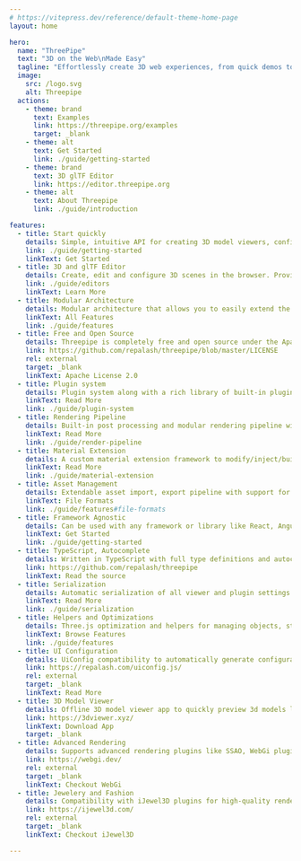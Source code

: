 ```yaml
---
# https://vitepress.dev/reference/default-theme-home-page
layout: home

hero:
  name: "ThreePipe"
  text: "3D on the Web\nMade Easy"
  tagline: "Effortlessly create 3D web experiences, from quick demos to advanced applications, with Three.js"
  image:
    src: /logo.svg
    alt: Threepipe
  actions:
    - theme: brand
      text: Examples
      link: https://threepipe.org/examples
      target: _blank
    - theme: alt
      text: Get Started
      link: ./guide/getting-started
    - theme: brand
      text: 3D glTF Editor
      link: https://editor.threepipe.org
    - theme: alt
      text: About Threepipe
      link: ./guide/introduction

features:
  - title: Start quickly
    details: Simple, intuitive API for creating 3D model viewers, configurators and editors on websites, with many built-in presets for common workflows and use-cases.
    link: ./guide/getting-started
    linkText: Get Started
  - title: 3D and glTF Editor
    details: Create, edit and configure 3D scenes in the browser. Provides a complete no-code flow to configure 3d models, configurators, animations etc
    link: ./guide/editors
    linkText: Learn More
  - title: Modular Architecture
    details: Modular architecture that allows you to easily extend the viewer, scene objects, materials, shaders, rendering, post-processing and serialization with custom functionality.
    linkText: All Features
    link: ./guide/features
  - title: Free and Open Source
    details: Threepipe is completely free and open source under the Apache license 2.0. You can use it for personal or commercial projects without any restrictions, with attribution.
    link: https://github.com/repalash/threepipe/blob/master/LICENSE
    rel: external
    target: _blank
    linkText: Apache License 2.0
  - title: Plugin system
    details: Plugin system along with a rich library of built-in plugins that allows you to add new features to the viewer, like post-processing, custom materials, etc.
    linkText: Read More
    link: ./guide/plugin-system
  - title: Rendering Pipeline
    details: Built-in post processing and modular rendering pipeline with included deferred rendering, post-processing, RGBM HDR rendering, etc
    linkText: Read More
    link: ./guide/render-pipeline
  - title: Material Extension
    details: A custom material extension framework to modify/inject/build custom shader code into existing materials at runtime from multiple plugins.
    linkText: Read More
    link: ./guide/material-extension
  - title: Asset Management
    details: Extendable asset import, export pipeline with support for gltf, glb, obj+mtl, fbx, mat(pmat/bmat), json, zip, png, jpeg, svg, webp, ktx2, ply, 3dm and many more.
    linkText: File Formats
    link: ./guide/features#file-formats
  - title: Framework Agnostic
    details: Can be used with any framework or library like React, Angular, Vue, Svelte, etc. or directly with vanilla JS/TS.
    linkText: Get Started
    link: ./guide/getting-started
  - title: TypeScript, Autocomplete
    details: Written in TypeScript with full type definitions and autocomplete support in modern IDEs. 
    link: https://github.com/repalash/threepipe
    linkText: Read the source
  - title: Serialization
    details: Automatic serialization of all viewer and plugin settings in GLB(with custom extensions) and JSON formats.
    linkText: Read More
    link: ./guide/serialization
  - title: Helpers and Optimizations
    details: Three.js optimization and helpers for managing objects, states, maintaining references, disposing objects, etc.
    linkText: Browse Features
    link: ./guide/features
  - title: UI Configuration
    details: UiConfig compatibility to automatically generate configuration UIs for viewer, plugins and three.js object dynamically in the browser.
    link: https://repalash.com/uiconfig.js/
    rel: external
    target: _blank
    linkText: Read More
  - title: 3D Model Viewer
    details: Offline 3D model viewer app to quickly preview 3d models locally on MacOS/Windows with support for viewing and converting 25 file formats to glTF. 
    link: https://3dviewer.xyz/
    linkText: Download App
    target: _blank
  - title: Advanced Rendering
    details: Supports advanced rendering plugins like SSAO, WebGi plugins(SSR, Bloom, GI), path tracing, etc for industry specific apps.
    link: https://webgi.dev/
    rel: external
    target: _blank
    linkText: Checkout WebGi
  - title: Jewelery and Fashion
    details: Compatibility with iJewel3D plugins for high-quality rendering and virtual try-on of jewelery, gemstones, diamonds, precious metals, fabric etc.
    link: https://ijewel3d.com/
    rel: external
    target: _blank
    linkText: Checkout iJewel3D

---
```

